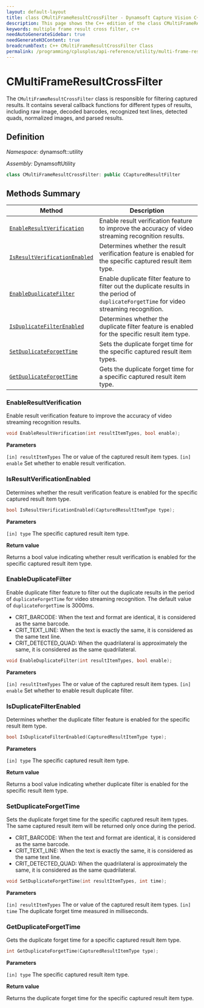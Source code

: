 ```yaml
---
layout: default-layout
title: class CMultiFrameResultCrossFilter - Dynamsoft Capture Vision C++ Edition API Reference
description: This page shows the C++ edition of the class CMultiFrameResultCrossFilter in Utility Module.
keywords: multiple frame result cross filter, c++
needAutoGenerateSidebar: true
needGenerateH3Content: true
breadcrumbText: C++ CMultiFrameResultCrossFilter Class
permalink: /programming/cplusplus/api-reference/utility/multi-frame-result-cross-filter.html
---
```


# CMultiFrameResultCrossFilter

The `CMultiFrameResultCrossFilter` class is responsible for filtering captured results. It contains several callback functions for different types of results, including raw image, decoded barcodes, recognized text lines, detected quads, normalized images, and parsed results.

## Definition

*Namespace:* dynamsoft::utility

*Assembly:* DynamsoftUtility

```cpp
class CMultiFrameResultCrossFilter: public CCapturedResultFilter
```

## Methods Summary

| Method                                                            | Description                                          |
| ----------------------------------------------------------------- | ---------------------------------------------------- |
| [`EnableResultVerification`](#enableresultverification)               | Enable result verification feature to improve the accuracy of video streaming recognition results.                                          |
| [`IsResultVerificationEnabled`](#isresultverificationenabled)              | Determines whether the result verification feature is enabled for the specific captured result item type.                                           |
| [`EnableDuplicateFilter`](#enableduplicatefilter)       | Enable duplicate filter feature to filter out the duplicate results in the period of `duplicateForgetTime` for video streaming recognition.              |
| [`IsDuplicateFilterEnabled`](#isduplicatefilterenabled)           | Determines whether the duplicate filter feature is enabled for the specific result item type.          |
| [`SetDuplicateForgetTime`](#setduplicateforgettime)           | Sets the duplicate forget time for the specific captured result item types.             |
| [`GetDuplicateForgetTime`](#getduplicateforgettime)         | Gets the duplicate forget time for a specific captured result item type.     |

### EnableResultVerification

Enable result verification feature to improve the accuracy of video streaming recognition results.

```cpp
void EnableResultVerification(int resultItemTypes, bool enable);
```

**Parameters**

`[in] resultItemTypes` The or value of the captured result item types.
`[in] enable` Set whether to enable result verification.

### IsResultVerificationEnabled

Determines whether the result verification feature is enabled for the specific captured result item type.

```cpp
bool IsResultVerificationEnabled(CapturedResultItemType type);
```

**Parameters**

`[in] type` The specific captured result item type.

**Return value**

Returns a bool value indicating whether result verification is enabled for the specific captured result item type.

### EnableDuplicateFilter

Enable duplicate filter feature to filter out the duplicate results in the period of `duplicateForgetTime` for video streaming recognition.  The default value of `duplicateForgetTime` is 3000ms.

- CRIT_BARCODE: When the text and format are identical, it is considered as the same barcode.
- CRIT_TEXT_LINE: When the text is exactly the same, it is considered as the same text line.
- CRIT_DETECTED_QUAD: When the quadrilateral is approximately the same, it is considered as the same quadrilateral.

```cpp
void EnableDuplicateFilter(int resultItemTypes, bool enable);
```

**Parameters**

`[in] resultItemTypes` The or value of the captured result item types.
`[in] enable` Set whether to enable result duplicate filter.

### IsDuplicateFilterEnabled

Determines whether the duplicate filter feature is enabled for the specific result item type.

```cpp
bool IsDuplicateFilterEnabled(CapturedResultItemType type);
```

**Parameters**

`[in] type` The specific captured result item type.

**Return value**

Returns a bool value indicating whether duplicate filter is enabled for the specific result item type.

### SetDuplicateForgetTime

Sets the duplicate forget time for the specific captured result item types. The same captured result item will be returned only once during the period.

- CRIT_BARCODE: When the text and format are identical, it is considered as the same barcode.
- CRIT_TEXT_LINE: When the text is exactly the same, it is considered as the same text line.
- CRIT_DETECTED_QUAD: When the quadrilateral is approximately the same, it is considered as the same quadrilateral.

```cpp
void SetDuplicateForgetTime(int resultItemTypes, int time);
```

**Parameters**

`[in] resultItemTypes` The or value of the captured result item types.
`[in] time` The duplicate forget time measured in milliseconds.

### GetDuplicateForgetTime

Gets the duplicate forget time for a specific captured result item type.

```cpp
int GetDuplicateForgetTime(CapturedResultItemType type);
```

**Parameters**

`[in] type` The specific captured result item type.

**Return value**

Returns the duplicate forget time for the specific captured result item type.
